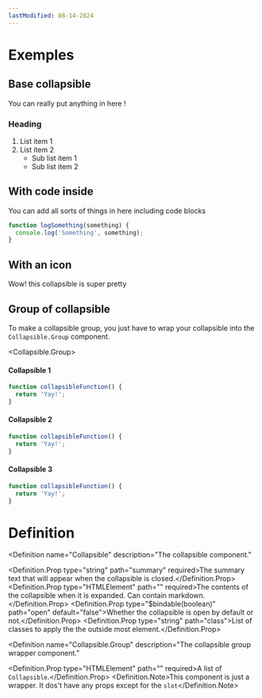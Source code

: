 ```yaml
---
lastModified: 08-14-2024
---
```


<script>
  import { Collapsible } from '$lib/components';
  import { Definition } from "$lib/components";
</script>

# Exemples

## Base collapsible

<Collapsible summary="Base collapsible" >
You can really put anything in here !

### Heading

1. List item 1
2. List item 2
   - Sub list item 1
   - Sub list item 2

</Collapsible>

## With code inside

<Collapsible summary="With code inside">
You can add all sorts of things in here including code blocks

```js
function logSomething(something) {
  console.log('Something', something);
}
```

</Collapsible>

## With an icon

<Collapsible summary="With an icon" icon="line-md:moon-alt-loop">
Wow! this collapsible is super pretty
</Collapsible>

## Group of collapsible

To make a collapsible group, you just have to wrap your collapsible into the `Collapsible.Group` component.

<Collapsible.Group>
<Collapsible summary="Collapsible 1">

#### Collapsible 1

```js
function collapsibleFunction() {
  return 'Yay!';
}
```

</Collapsible>
<Collapsible summary="Collapsible 2">

#### Collapsible 2

```js
function collapsibleFunction() {
  return 'Yay!';
}
```

</Collapsible>
<Collapsible summary="Collapsible 3">

#### Collapsible 3

```js
function collapsibleFunction() {
  return 'Yay!';
}
```

</Collapsible>
</Collapsible.Group>

# Definition

<Definition
  name="Collapsible"
  description="The collapsible component."
>
  <Definition.Prop type="string" path="summary" required>The summary text that will appear when the collapsible is closed.</Definition.Prop>
  <Definition.Prop type="HTMLElement" path="<slot>" required>The contents of the collapsible when it is expanded. Can contain markdown.</Definition.Prop>
  <Definition.Prop type="$bindable(boolean)" path="open" default="false">Whether the collapsible is open by default or not.</Definition.Prop>
  <Definition.Prop type="string" path="class">List of classes to apply the the outside most element.</Definition.Prop>
</Definition>

<Definition
  name="Collapsible.Group"
  description="The collapsible group wrapper component."
>
  <Definition.Prop type="HTMLElement" path="<slot>" required>A list of `Collapsible`.</Definition.Prop>
  <Definition.Note>This component is just a wrapper. It dos't have any props except for the `slot`</Definition.Note>
</Definition>
